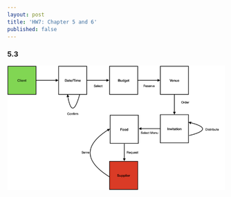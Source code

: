 ```yaml
---
layout: post
title: 'HW7: Chapter 5 and 6'
published: false
---
```


### 5.3

![party](/images/party.png)
